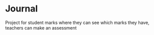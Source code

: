 # Journal

Project for student marks where they can see which marks they have, teachers can make an assessment
